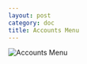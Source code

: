 ```yaml
---
layout: post
category: doc
title: Accounts Menu
---
```


![Accounts Menu](/assets/img/03_-_Accounts_Menu.png)